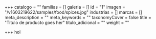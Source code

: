 +++
catalogo = ""
familias = []
galeria = []
id = "1"
imagen = "/v1603219622/samples/food/spices.jpg"
industrias = []
marcas = []
meta_description = ""
meta_keywords = ""
taxonomyCover = false
title = "Titulo de producto goes her"
titulo_adicional = ""
weight = ""

+++
hol
